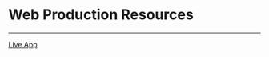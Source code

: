 # Web Production Resources
***
[Live App](https://bs-production.github.io/web-production-resources/)
